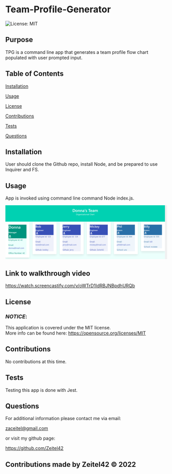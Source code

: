 # **Team-Profile-Generator**

![License: MIT](https://img.shields.io/badge/License-MIT-yellow.svg)

## **Purpose**

TPG is a command line app that generates a team profile flow chart populated with user prompted input.

## **Table of Contents**

<a href="#installation">Installation</a>

<a href="#usage">Usage</a>

<a href="#userLicense">License</a>

<a href="#contributions">Contributions</a>

<a href="#tests">Tests</a>

<a href="#questions">Questions</a>

## <h2 id="installation">**Installation**</h2>

User should clone the Github repo, install Node, and be prepared to use Inquirer and FS.

## <h2 id="usage">**Usage**</h2>

App is invoked using command line command Node index.js.

  <img src="./assets/images/TPG-scrnshot.png" alt="image of Team Profile Generator">
  
  ## Link to walkthrough video

https://watch.screencastify.com/v/oWTrD1IdRBJNBpdhURQb

## <h2 id="userLicense">**License**</h2>

### <em>NOTICE</em>:

This application is covered under the
MIT license.  
 More info can be found here:
https://opensource.org/licenses/MIT

## <h2 id="contributions">**Contributions**</h2>

No contributions at this time.

## <h2 id="tests">**Tests**</h2>

Testing this app is done with Jest.

## <h2 id="questions">**Questions**</h2>

For additional information please contact me via email:

zaceitel@gmail.com

or visit my github page:

https://github.com/Zeitel42

## Contributions made by Zeitel42 &copy; 2022
